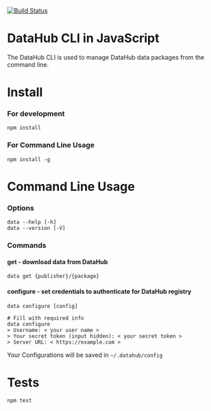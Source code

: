 [![Build Status](https://travis-ci.org/datopian/datahub-cli.svg?branch=master)](https://travis-ci.org/datopian/datahub-cli)

# DataHub CLI in JavaScript

The DataHub CLI is used to manage DataHub data packages from the command line.

# Install

### For development
```
npm install
```

### For Command Line Usage

```
npm install -g
```

# Command Line Usage

### Options

```
data --help [-h]
data --version [-V]
```

### Commands

#### get - download data from DataHub

```
data get {publisher}/{package}

```

#### configure - set credentials to authenticate for DataHub registry

```
data configure [config]

# Fill with required info
data configure
> Username: < your user name >
> Your secret token (input hidden): < your secret token >
> Server URL: < https://example.com >

```
Your Configurations will be saved in `~/.datahub/config`

# Tests

```
npm test
```
